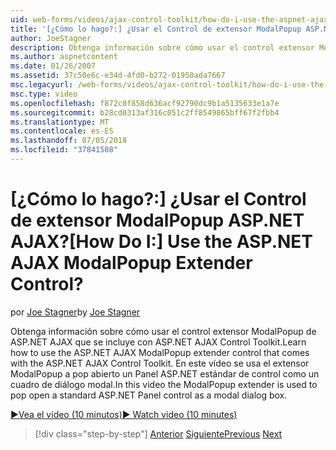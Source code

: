 ```yaml
---
uid: web-forms/videos/ajax-control-toolkit/how-do-i-use-the-aspnet-ajax-modalpopup-extender-control
title: '[¿Cómo lo hago?:] ¿Usar el Control de extensor ModalPopup ASP.NET AJAX? | Microsoft Docs'
author: JoeStagner
description: Obtenga información sobre cómo usar el control extensor ModalPopup de ASP.NET AJAX que se incluye con ASP.NET AJAX Control Toolkit. En este vídeo el ModalPopup se usa el extensor...
ms.author: aspnetcontent
ms.date: 01/26/2007
ms.assetid: 37c50e6c-e34d-4fd0-b272-01950ada7667
msc.legacyurl: /web-forms/videos/ajax-control-toolkit/how-do-i-use-the-aspnet-ajax-modalpopup-extender-control
msc.type: video
ms.openlocfilehash: f872c0f858d636acf92790dc9b1a5135633e1a7e
ms.sourcegitcommit: b28cd0313af316c051c2ff8549865bff67f2fbb4
ms.translationtype: MT
ms.contentlocale: es-ES
ms.lasthandoff: 07/05/2018
ms.locfileid: "37841508"
---
```

<a name="how-do-i-use-the-aspnet-ajax-modalpopup-extender-control"></a><span data-ttu-id="7677b-105">[¿Cómo lo hago?:] ¿Usar el Control de extensor ModalPopup ASP.NET AJAX?</span><span class="sxs-lookup"><span data-stu-id="7677b-105">[How Do I:] Use the ASP.NET AJAX ModalPopup Extender Control?</span></span>
====================
<span data-ttu-id="7677b-106">por [Joe Stagner](https://github.com/JoeStagner)</span><span class="sxs-lookup"><span data-stu-id="7677b-106">by [Joe Stagner](https://github.com/JoeStagner)</span></span>

<span data-ttu-id="7677b-107">Obtenga información sobre cómo usar el control extensor ModalPopup de ASP.NET AJAX que se incluye con ASP.NET AJAX Control Toolkit.</span><span class="sxs-lookup"><span data-stu-id="7677b-107">Learn how to use the ASP.NET AJAX ModalPopup extender control that comes with the ASP.NET AJAX Control Toolkit.</span></span> <span data-ttu-id="7677b-108">En este vídeo se usa el extensor ModalPopup a pop abierto un Panel ASP.NET estándar de control como un cuadro de diálogo modal.</span><span class="sxs-lookup"><span data-stu-id="7677b-108">In this video the ModalPopup extender is used to pop open a standard ASP.NET Panel control as a modal dialog box.</span></span>

[<span data-ttu-id="7677b-109">&#9654;Vea el vídeo (10 minutos)</span><span class="sxs-lookup"><span data-stu-id="7677b-109">&#9654; Watch video (10 minutes)</span></span>](https://channel9.msdn.com/Blogs/ASP-NET-Site-Videos/how-do-i-use-the-aspnet-ajax-modalpopup-extender-control)

> [!div class="step-by-step"]
> <span data-ttu-id="7677b-110">[Anterior](how-do-i-use-the-aspnet-ajax-popup-control-extender.md)
> [Siguiente](how-do-i-use-the-aspnet-ajax-alwaysvisible-control-extender.md)</span><span class="sxs-lookup"><span data-stu-id="7677b-110">[Previous](how-do-i-use-the-aspnet-ajax-popup-control-extender.md)
[Next](how-do-i-use-the-aspnet-ajax-alwaysvisible-control-extender.md)</span></span>
